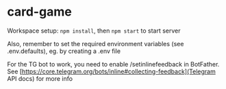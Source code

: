 # card-game

Workspace setup: `npm install`, then `npm start` to start server

Also, remember to set the required environment variables (see .env.defaults), eg. by creating a .env file

For the TG bot to work, you need to enable /setinlinefeedback in BotFather. See [https://core.telegram.org/bots/inline#collecting-feedback](Telegram API docs) for more info

